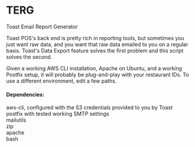 # TERG
Toast Email Report Generator

Toast POS's back end is pretty rich in reporting tools, but sometimes you just want raw data, and you want that raw data emailed to you on a regular basis.
Toast's Data Export feature solves the first problem and this script solves the second.

Given a working AWS CLI installation, Apache on Ubuntu, and a working Postfix setup,
it will probably be plug-and-play with your restaurant IDs. To use a different environment, edit a few paths.

#### Dependencies:
aws-cli, configured with the S3 credentials provided to you by Toast  
postfix with tested working SMTP settings  
mailutils  
zip  
apache  
bash  
